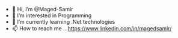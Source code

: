 - 👋 Hi, I’m @Maged-Samir
- 👀 I’m interested in Programming
- 🌱 I’m currently learning .Net technologies
- 📫 How to reach me ...https://www.linkedin.com/in/magedsamir/

<!---
Maged-Samir/Maged-Samir is a ✨ special ✨ repository because its `README.md` (this file) appears on your GitHub profile.
You can click the Preview link to take a look at your changes.
--->
